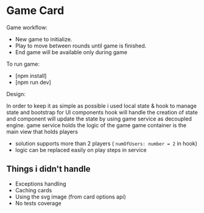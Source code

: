 # Game Card

Game workflow:

- New game to initialize.
- Play to move between rounds until game is finished.
- End game will be available only during game

To run game:

- [npm install]
- [npm run dev]

Design:

In order to keep it as simple as possible i used local state & hook to manage state and bootstrap for UI components
hook will handle the creation of state and component will update the state by using game service as decoupled engine.
game service holds the logic of the game
game container is the main view that holds players

- solution supports more than 2 players ( `numOfUsers: number = 2` in hook)
- logic can be replaced easily on play steps in service

## Things i didn't handle

- Exceptions handling
- Caching cards
- Using the svg image (from card options api)
- No tests coverage
